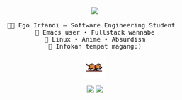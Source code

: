 <div align="center">
  <img src="https://readme-typing-svg.demolab.com?font=Inconsolata&weight=500&size=50&duration=4000&pause=100&color=58A6FF&center=true&vCenter=true&multiline=true&repeat=false&random=false&width=1300&height=140&lines=Hello;I'm+a+anime+girl+wannabe" width="700" />
  <pre>👨‍💻 Ego Irfandi — Software Engineering Student  
🧠 Emacs user • Fullstack wannabe
🐧 Linux • Anime • Absurdism
💼 Infokan tempat magang:)</pre>

  
   <!--
  [![My Skills](https://skillicons.dev/icons?i=html,css,js,laravel,nodejs,react)](https://nyuki.vercel.app/)
  <br>
  [![My Skills](https://skillicons.dev/icons?i=neovim,typescript,express,bun,mysql,postgresql)](https://nyuki.vercel.app/)  
   
   -->

  <img src="cat.gif" width="50"/>

  [![](https://img.shields.io/badge/linkedin-0a66c2)](https://www.linkedin.com/in/ego-irfandi-894580272/)
  [![](https://img.shields.io/badge/facebook-6364ff)](https://web.facebook.com/profile.php?id=100022535239857)
</div>
